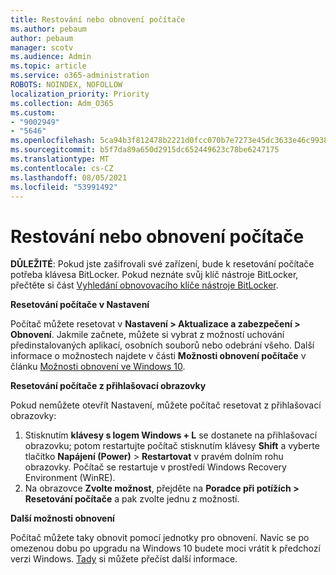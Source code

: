 ```yaml
---
title: Restování nebo obnovení počítače
ms.author: pebaum
author: pebaum
manager: scotv
ms.audience: Admin
ms.topic: article
ms.service: o365-administration
ROBOTS: NOINDEX, NOFOLLOW
localization_priority: Priority
ms.collection: Adm_O365
ms.custom:
- "9002949"
- "5646"
ms.openlocfilehash: 5ca94b3f812478b2221d0fcc070b7e7273e45dc3633e46c99384a270a624015e
ms.sourcegitcommit: b5f7da89a650d2915dc652449623c78be6247175
ms.translationtype: MT
ms.contentlocale: cs-CZ
ms.lasthandoff: 08/05/2021
ms.locfileid: "53991492"
---
```

# <a name="reset-or-recover-your-pc"></a>Restování nebo obnovení počítače

**DŮLEŽITÉ**: Pokud jste zašifrovali své zařízení, bude k resetování počítače potřeba klávesa BitLocker. Pokud neznáte svůj klíč nástroje BitLocker, přečtěte si část [Vyhledání obnovovacího klíče nástroje BitLocker](https://support.microsoft.com/help/4026181/windows-10-find-my-bitlocker-recovery-key).

**Resetování počítače v Nastavení**

Počítač můžete resetovat v **Nastavení > Aktualizace a zabezpečení > Obnovení**. Jakmile začnete, můžete si vybrat z možností uchování předinstalovaných aplikací, osobních souborů nebo odebrání všeho. Další informace o možnostech najdete v části **Možnosti obnovení počítače** v článku [ Možnosti obnovení ve Windows 10](https://support.microsoft.com/help/12415/windows-10-recovery-options).

**Resetování počítače z přihlašovací obrazovky**

Pokud nemůžete otevřít Nastavení, můžete počítač resetovat z přihlašovací obrazovky:

1. Stisknutím **klávesy s logem Windows + L** se dostanete na přihlašovací obrazovku; potom restartujte počítač stisknutím klávesy **Shift** a vyberte tlačítko **Napájení (Power)** > **Restartovat** v pravém dolním rohu obrazovky. Počítač se restartuje v prostředí Windows Recovery Environment (WinRE).
2. Na obrazovce **Zvolte možnost**, přejděte na **Poradce při potížích > Resetování počítače** a pak zvolte jednu z možností.

**Další možnosti obnovení**

Počítač můžete taky obnovit pomocí jednotky pro obnovení. Navíc se po omezenou dobu po upgradu na Windows 10 budete moci vrátit k předchozí verzi Windows. [Tady](https://support.microsoft.com/help/12415/windows-10-recovery-options) si můžete přečíst další informace.

